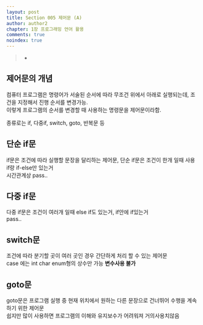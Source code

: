 ```yaml
---
layout: post
title: Section 005 제어문 (A)
author: author2
chapter: 1장 프로그래밍 언어 활용
comments: true
noindex: true
---
```

>- 

## 제어문의 개념

컴퓨터 프로그램은 명령어가 서술된 순서에 따라 무조건 위에서 아래로 실행되는데, 조건을 지정해서 진행 순서를 변경가능.    
이렇게 프로그램의 순서를 변경할 때 사용하는 명령문을 제어문이라함.

종류로는 if, 다중if, switch, goto, 반복문 등

## 단순 if문

if문은 조건에 따라 실행할 문장을 달리하는 제어문, 단순 if문은 조건이 한개 일때 사용 if랑 if-else만 있는거     
시간관계상 pass..

## 다중 if문

다중 if문은 조건이 여러개 일때 else if도 있는거, if안에 if있는거     
pass..

## switch문

조건에 따라 분기할 곳이 여러 곳인 경우 간단하게 처리 할 수 있는 제어문    
case 에는 int char enum형의 상수만 가능 **변수사용 불가**

## goto문

goto문은 프로그램 실행 중 현재 위치에서 원하는 다른 문장으로 건너뛰어 수행을 계속하기 위한 제어문    
쉽지만 많이 사용하면 프로그램의 이해와 유지보수가 어려워져 거의사용치않음
